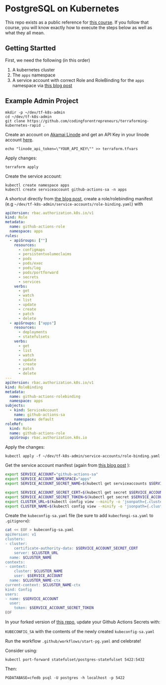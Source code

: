 # PostgreSQL on Kubernetes

This repo exists as a public reference for [this course](https://www.codingforentrepreneurs.com/courses/terraforming-kubernetes-github-actions/). If you follow that course, you will know exactly how to execute the steps below as well as what they all mean.


## Getting Startted

First, we need the following (in this order)

1. A kubernetes cluster
2. The `apps` namespace
3. A service account with correct Role and RoleBinding for the `apps` namespace via [this blog post](https://www.codingforentrepreneurs.com/blog/kubernetes-rbac-service-account-github-actions/)


## Example Admin Project

```
mkdir -p ~/dev/tf-k8s-admin
cd ~/dev/tf-k8s-admin
git clone https://github.com/codingforentrepreneurs/terraforming-kubernetes-rapid .
```

Create an account on [Akamai Linode](https://www.linode.com/cfe) and get an API Key in your linode account [here](https://www.linode.com/cfe).

```
echo "linode_api_token=\"YOUR_API_KEY\"" >> terraform.tfvars
```

Apply changes:

```
terraform apply
```

Create the service account:

```
kubectl create namespace apps
kubectl create serviceaccount github-actions-sa -n apps
```

A shortcut directly from [the blog post](https://www.codingforentrepreneurs.com/blog/kubernetes-rbac-service-account-github-actions/), create a role/rolebinding manifest (e.g `~/dev/tf-k8s-admin/service-accounts/role-binding.yaml`) with
```yaml 
apiVersion: rbac.authorization.k8s.io/v1
kind: Role
metadata:
  name: github-actions-role
  namespace: apps
rules:
  - apiGroups: [""]
    resources:
      - configmaps
      - persistentvolumeclaims
      - pods
      - pods/exec
      - pods/log
      - pods/portforward
      - secrets
      - services
    verbs:
      - get
      - watch
      - list
      - update
      - create
      - patch
      - delete
  - apiGroups: ["apps"]
    resources:
      - deployments
      - statefulsets
    verbs:
      - get
      - list
      - watch
      - update
      - create
      - patch
      - delete
--- 
apiVersion: rbac.authorization.k8s.io/v1
kind: RoleBinding
metadata:
  name: github-actions-rolebinding
  namespace: apps
subjects:
  - kind: ServiceAccount
    name: github-actions-sa
    namespace: default
roleRef:
  kind: Role
  name: github-actions-role
  apiGroup: rbac.authorization.k8s.io
```

Apply the changes:

```
kubectl apply -f ~/dev/tf-k8s-admin/service-accounts/role-binding.yaml
```


Get the service account manifest (again from [this blog post](https://www.codingforentrepreneurs.com/blog/kubernetes-rbac-service-account-github-actions/) ):


```bash
export SERVICE_ACCOUNT="github-actions-sa"
export SERVICE_ACCOUNT_NAMESPACE="apps"
export SERVICE_ACCOUNT_SECRET_NAME=$(kubectl get serviceaccounts $SERVICE_ACCOUNT -n $SERVICE_ACCOUNT_NAMESPACE -o jsonpath="{.secrets[0].name}")

export SERVICE_ACCOUNT_SECRET_CERT=$(kubectl get secret $SERVICE_ACCOUNT_SECRET_NAME -n $SERVICE_ACCOUNT_NAMESPACE -o jsonpath="{.data['ca\.crt']}")
export SERVICE_ACCOUNT_SECRET_TOKEN=$(kubectl get secret $SERVICE_ACCOUNT_SECRET_NAME -n $SERVICE_ACCOUNT_NAMESPACE  -o jsonpath="{.data.token}" | base64 -d)
export CLUSTER_URL=$(kubectl config view --minify -o 'jsonpath={.clusters[0].cluster.server}')
export CLUSTER_NAME=$(kubectl config view --minify -o 'jsonpath={.clusters[0].name}')
```

Create the `kubeconfig-sa.yaml` file (be sure to add `kubecfongi-sa.yaml` to `.gitignore`):


```bash
cat << EOF > kubeconfig-sa.yaml
apiVersion: v1
clusters:
- cluster:
    certificate-authority-data: $SERVICE_ACCOUNT_SECRET_CERT
    server: $CLUSTER_URL
  name: $CLUSTER_NAME
contexts:
- context:
    cluster: $CLUSTER_NAME
    user: $SERVICE_ACCOUNT
  name: $CLUSTER_NAME-ctx
current-context: $CLUSTER_NAME-ctx
kind: Config
users:
- name: $SERVICE_ACCOUNT
  user:
    token: $SERVICE_ACCOUNT_SECRET_TOKEN
EOF

```

In your forked version of [this repo](https://github.com/codingforentrepreneurs/kubernertes-postgres), update your Github Actions Secrets with:

`KUBECONFIG_SA` with the contents of the newly created `kubeconfig-sa.yaml` 


Run the workflow `.github/workflows/start-pg.yaml` and celebrate!

Consider using: 

```
kubectl port-forward statefulset/postgres-statefulset 5422:5432
```

Then:

```
PGDATABASE=cfedb psql -U postgres -h localhost -p 5422
```


